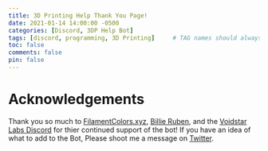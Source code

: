 ```yaml
---
title: 3D Printing Help Thank You Page!
date: 2021-01-14 14:00:00 -0500
categories: [Discord, 3DP Help Bot]
tags: [discord, programming, 3D Printing]     # TAG names should always be lowercase
toc: false
comments: false
pin: false
---
```

# Acknowledgements
Thank you so much to [FilamentColors.xyz](https://filamentcolors.xyz), [Billie Ruben](https://twitter.com/BillieRubenMake), and the [Voidstar Labs Discord](https://discord.gg/rXwPCvEXaz) for thier continued support of the bot! If you have an idea of what to add to the Bot, Please shoot me a message on [Twitter](https://twitter.com/Techniack).
